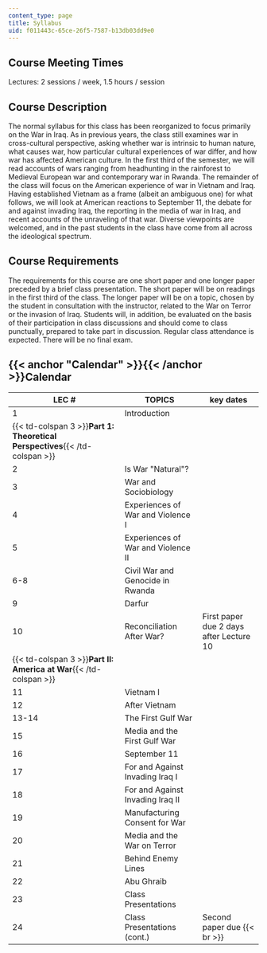 ```yaml
---
content_type: page
title: Syllabus
uid: f011443c-65ce-26f5-7587-b13db03dd9e0
---
```


Course Meeting Times
--------------------

Lectures: 2 sessions / week, 1.5 hours / session

Course Description
------------------

The normal syllabus for this class has been reorganized to focus primarily on the War in Iraq. As in previous years, the class still examines war in cross-cultural perspective, asking whether war is intrinsic to human nature, what causes war, how particular cultural experiences of war differ, and how war has affected American culture. In the first third of the semester, we will read accounts of wars ranging from headhunting in the rainforest to Medieval European war and contemporary war in Rwanda. The remainder of the class will focus on the American experience of war in Vietnam and Iraq. Having established Vietnam as a frame (albeit an ambiguous one) for what follows, we will look at American reactions to September 11, the debate for and against invading Iraq, the reporting in the media of war in Iraq, and recent accounts of the unraveling of that war. Diverse viewpoints are welcomed, and in the past students in the class have come from all across the ideological spectrum.

Course Requirements
-------------------

The requirements for this course are one short paper and one longer paper preceded by a brief class presentation. The short paper will be on readings in the first third of the class. The longer paper will be on a topic, chosen by the student in consultation with the instructor, related to the War on Terror or the invasion of Iraq. Students will, in addition, be evaluated on the basis of their participation in class discussions and should come to class punctually, prepared to take part in discussion. Regular class attendance is expected. There will be no final exam.

{{< anchor "Calendar" >}}{{< /anchor >}}Calendar
------------------------------------------------

| LEC # | TOPICS | key dates |
| --- | --- | --- |
| 1 | Introduction |  |
| {{< td-colspan 3 >}}**Part 1: Theoretical Perspectives**{{< /td-colspan >}} |||
| 2 | Is War "Natural"? |  |
| 3 | War and Sociobiology |  |
| 4 | Experiences of War and Violence I |  |
| 5 | Experiences of War and Violence II |  |
| 6-8 | Civil War and Genocide in Rwanda |  |
| 9 | Darfur |  |
| 10 | Reconciliation After War? | First paper due 2 days after Lecture 10 |
| {{< td-colspan 3 >}}**Part II: America at War**{{< /td-colspan >}} |||
| 11 | Vietnam I |  |
| 12 | After Vietnam |  |
| 13-14 | The First Gulf War |  |
| 15 | Media and the First Gulf War |  |
| 16 | September 11 |  |
| 17 | For and Against Invading Iraq I |  |
| 18 | For and Against Invading Iraq II |  |
| 19 | Manufacturing Consent for War |  |
| 20 | Media and the War on Terror |  |
| 21 | Behind Enemy Lines |  |
| 22 | Abu Ghraib |  |
| 23 | Class Presentations |  |
| 24 | Class Presentations (cont.) | Second paper due  {{< br >}}